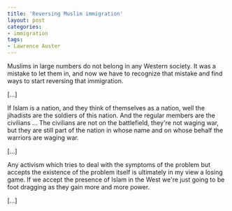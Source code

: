 ```yaml
---
title: 'Reversing Muslim immigration'
layout: post
categories:
- immigration
tags:
- Lawrence Auster
---
```


Muslims in large numbers do not belong in any Western society. It was a mistake to let them in, and now we have to recognize that mistake and find ways to start reversing that immigration.
 
\[...\]

If Islam is a nation, and they think of themselves as a nation, well the jihadists are the soldiers of this nation. And the regular members are the civilians ... The civilians are not on the battlefield, they're not waging war, but they are still part of the nation in whose name and on whose behalf the warriors are waging war.

\[...\]

Any activism which tries to deal with the symptoms of the problem but accepts the existence of the problem itself is ultimately in my view a losing game. If we accept the presence of Islam in the West we're just going to be foot dragging as they gain more and more power.

\[...\]